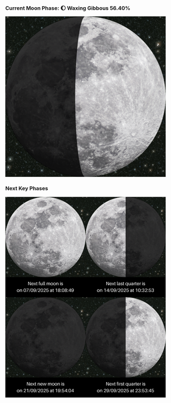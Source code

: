### Current Moon Phase: 🌔 Waxing Gibbous 56.40%
![Moon Phase](moonphase.png)
### Next Key Phases
![Gallery](gallery.png)